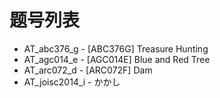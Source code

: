 # 题号列表

- AT_abc376_g - [ABC376G] Treasure Hunting
- AT_agc014_e - [AGC014E] Blue and Red Tree
- AT_arc072_d - [ARC072F] Dam
- AT_joisc2014_i - かかし
